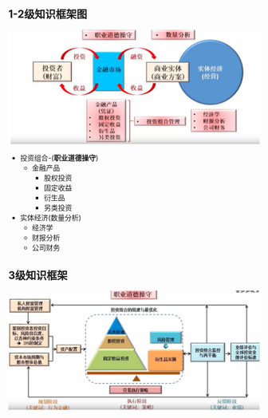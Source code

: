 ## 1-2级知识框架图

![知识图谱](/assets/1_2级别知识框架.png)

- 投资组合-(**职业道德操守**)
  - 金融产品
    - 股权投资
    - 固定收益
    - 衍生品
    - 另类投资
- 实体经济(数量分析)
  - 经济学
  - 财报分析
  - 公司财务
  
## 3级知识框架
![三级知识框架](/assets/3级知识框架.png)